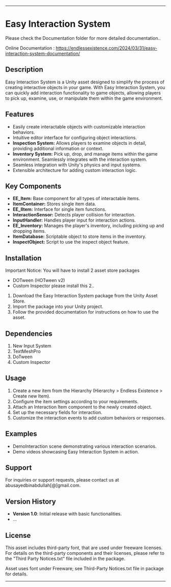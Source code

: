 
---

# Easy Interaction System

Please check the Documentation folder for more detailed documentation..

Online Documentation : https://endlessexistence.com/2024/03/31/easy-interaction-system-documentation/


## Description

Easy Interaction System is a Unity asset designed to simplify the process of creating interactive objects in your game. With Easy Interaction System, you can quickly add interaction functionality to game objects, allowing players to pick up, examine, use, or manipulate them within the game environment.

## Features

- Easily create interactable objects with customizable interaction behaviors.
- Intuitive editor interface for configuring object interactions.
- **Inspection System:** Allows players to examine objects in detail, providing additional information or context.
- **Inventory System:** Pick up, drop, and manage items within the game environment. Seamlessly integrates with the interaction system.
- Seamless integration with Unity's physics and input systems.
- Extensible architecture for adding custom interaction logic.

## Key Components

- **EE_Item:** Base component for all types of interactable items.
- **ItemContainer:** Stores single item data.
- **EE_IItem:** Interface for single item functions.
- **InteractionSensor:** Detects player collision for interaction.
- **InputHandler:** Handles player input for interaction actions.
- **EE_Inventory:** Manages the player's inventory, including picking up and dropping items.
- **ItemDatabase:** Scriptable object to store items in the inventory.
- **InspectObject:** Script to use the inspect object feature.

## Installation

Important Notice: You will have to install 2 asset store packages
- DOTween (HOTween v2)
- Custom Inspector
please install this 2..

1. Download the Easy Interaction System package from the Unity Asset Store.
2. Import the package into your Unity project.
3. Follow the provided documentation for instructions on how to use the asset.

## Dependencies

1. New Input System
2. TextMeshPro
3. DoTween
4. Custom Inspector

## Usage

1. Create a new item from the Hierarchy (Hierarchy > Endless Existence > Create new Item).
2. Configure the item settings according to your requirements.
3. Attach an Interaction Item component to the newly created object.
4. Set up the necessary fields for interaction.
5. Customize the interaction events to add custom behaviors or responses.

## Examples

- DemoInteraction scene demonstrating various interaction scenarios.
- Demo videos showcasing Easy Interaction System in action.

## Support

For inquiries or support requests, please contact us at abusayedbinabdullah[@]gmail.com.

## Version History

- **Version 1.0**: Initial release with basic functionalities.
- ...

## License

This asset includes third-party font, that are used under freeware licenses.
For details on the third-party components and their licenses, please refer to the "Third Party Notices.txt" file included in the package.

Asset uses font under Freeware; see Third-Party Notices.txt file in package for details.

---